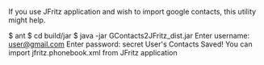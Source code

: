 If you use JFritz application and wish to import google contacts, this utility might help.


$ ant
$ cd build/jar
$ java -jar GContacts2JFritz_dist.jar
Enter username: user@gmail.com
Enter password: secret
User's Contacts
Saved! You can import jfritz.phonebook.xml from JFritz application

